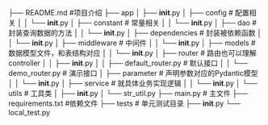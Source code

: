 ├── README.md #项目介绍
├── app
│   ├── __init__.py
│   ├── config # 配置相关
│   │   └── __init__.py
│   ├── constant # 常量相关
│   │   └── __init__.py
│   ├── dao # 封装查询数据的方法
│   │   └── __init__.py
│   ├── dependencies # 封装被依赖函数
│   │   └── __init__.py
│   ├── middleware # 中间件
│   │   └── __init__.py
│   ├── models # 数据模型文件，和表结构对应
│   │   └── __init__.py
│   ├── router # 路由也可以理解controller
│   │   ├── __init__.py
│   │   ├── default_router.py # 默认接口
│   │   └── demo_router.py # 演示接口
│   ├── parameter # 声明参数对应的Pydantic模型
│   │   └── __init__.py
│   ├── service # 就具体业务实现逻辑
│   │   └── __init__.py
│   └── utils # 工具类
│       ├── __init__.py
│       └── str_util.py
├── main.py # 主文件
├── requirements.txt #依赖文件
├── tests # 单元测试目录
    ├── __init__.py
    └── local_test.py